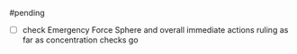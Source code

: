 #pending 

- [ ]  check Emergency Force Sphere and overall immediate actions ruling as far as concentration checks go
